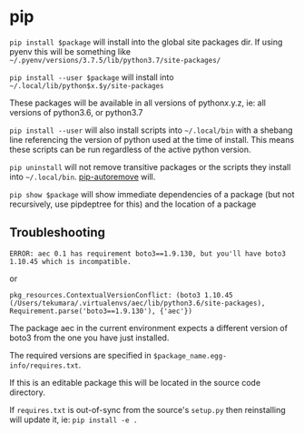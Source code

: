 # pip

`pip install $package` will install into the global site packages dir. If using pyenv this will be something like `~/.pyenv/versions/3.7.5/lib/python3.7/site-packages/`

`pip install --user $package` will install into `~/.local/lib/python$x.$y/site-packages`

These packages will be available in all versions of python$x.$y.z, ie: all versions of python3.6, or python3.7

`pip install --user` will also install scripts into `~/.local/bin` with a shebang line referencing the version of python used at the time of install. This means these scripts can be run regardless of the active python version.

`pip uninstall` will not remove transitive packages or the scripts they install into `~/.local/bin`. [pip-autoremove](https://github.com/invl/pip-autoremove) will.

`pip show $package` will show immediate dependencies of a package (but not recursively, use pipdeptree for this) and the location of a package


## Troubleshooting

```
ERROR: aec 0.1 has requirement boto3==1.9.130, but you'll have boto3 1.10.45 which is incompatible.
```
or
```
pkg_resources.ContextualVersionConflict: (boto3 1.10.45 (/Users/tekumara/.virtualenvs/aec/lib/python3.6/site-packages), Requirement.parse('boto3==1.9.130'), {'aec'})
```

The package aec in the current environment expects a different version of boto3 from the one you have just installed.

The required versions are specified in `$package_name.egg-info/requires.txt`.

If this is an editable package this will be located in the source code directory.

If `requires.txt` is out-of-sync from the source's `setup.py` then reinstalling will update it, ie: `pip install -e .` 